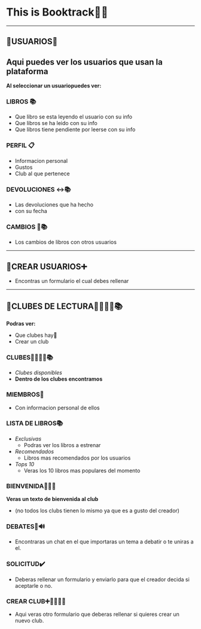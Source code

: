 # This is Booktrack💯😎
---
## 📁USUARIOS👤
**Aqui puedes ver los usuarios que usan la plataforma**
---
**Al seleccionar un usuariopuedes ver:**
### LIBROS 📚
- Que libro se esta leyendo el usuario con su info
- Que libros se ha leido con su info
- Que libros tiene pendiente por leerse con su info
### PERFIL 📋
- Informacion personal
- Gustos
- Club al que pertenece
### DEVOLUCIONES ↔️📚
- Las devoluciones que ha hecho
- con su fecha
### CAMBIOS 🔄📚
- Los cambios de libros con otros usuarios


--- 
## 📁CREAR USUARIOS➕

- Encontras un formulario el cual debes rellenar


---
## 📁CLUBES DE LECTURA👨‍👨‍👧‍👧📚
**Podras ver:**
- Que clubes hay🤔
- Crear un club

### CLUBES👨‍👨‍👧‍👧📚
- *Clubes disponibles*
- **Dentro de los clubes encontramos**
### MIEMBROS👤
  - Con informacion personal de ellos
### LISTA DE LIBROS📚
- *Exclusivas*
     - Podras ver los libros a estrenar
- *Recomendados*
     - Libros mas recomendados por los usuarios
- *Tops 10*
     - Veras los 10 libros mas populares del momento
### BIENVENIDA👋🏻🎊
**Veras un texto de bienvenida al club**
  - (no todos los clubs tienen lo mismo ya que es a gusto del creador)
### DEBATES👤🔊
  - Encontraras un chat en el que importaras un tema a debatir o te uniras a el.
### SOLICITUD✔️
- Deberas rellenar un formulario y enviarlo para que el creador decida si aceptarle o no.
### CREAR CLUB➕👨‍👨‍👧‍👧
- Aqui veras otro formulario que deberas rellenar si quieres crear un nuevo club.
  
